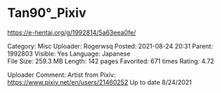 # Tan90°_Pixiv



https://e-hentai.org/g/1992814/5a63eea0fe/

Category: Misc
Uploader: Rogerwsq
Posted: 2021-08-24 20:31
Parent: 1992803
Visible: Yes
Language: Japanese  
File Size: 259.3 MB
Length: 142 pages
Favorited: 671 times
Rating: 4.72

Uploader Comment:
Artist from Pixiv: https://www.pixiv.net/en/users/21460252
Up to date 8/24/2021